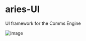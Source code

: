 # aries-UI
UI framework for the Comms Engine 

![image](https://github.com/user-attachments/assets/af12ff1f-c4a2-4fb4-a892-730a78d271e6)
